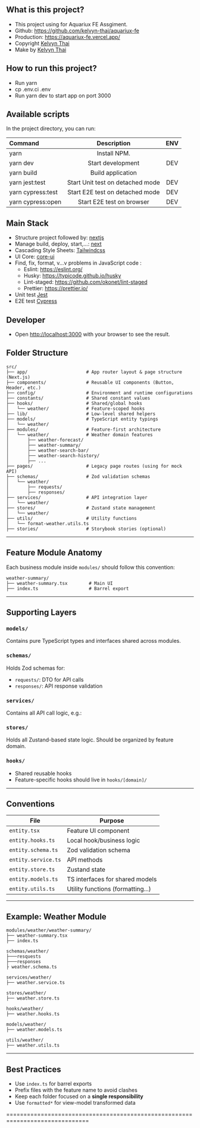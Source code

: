 ## What is this project?

- This project using for Aquariux FE Assgiment.
- Github: https://github.com/kelvyn-thai/aquariux-fe
- Production: https://aquariux-fe.vercel.app/
- Copyright [Kelvyn Thai](thainguyenhoangphatit@gmail.com)
- Make by [Kelvyn Thai](https://github.com/kelvyn-thai)

## How to run this project?

- Run yarn
- cp .env.ci .env
- Run yarn dev to start app on port 3000

## Available scripts

In the project directory, you can run:

| Command           |           Description            | ENV |
| :---------------- | :------------------------------: | :-: |
| yarn              |           Install NPM.           |
| yarn dev          |        Start development         | DEV |
| yarn build        |        Build application         |     |
| yarn jest:test    | Start Unit test on detached mode | DEV |
| yarn cypress:test | Start E2E test on detached mode  | DEV |
| yarn cypress:open |    Start E2E test on browser     | DEV |

## Main Stack

- Structure project followed by: [nextjs](https://nextjs.org/docs/getting-started)
- Manage build, deploy, start,...: [next](https://www.npmjs.com/package/next)
- Cascading Style Sheets: [Tailwindcss](https://tailwindcss.com/)
- UI Core: [core-ui](https://github.com/kelvyn-thai/core-ui)
- Find, fix, format, v...v problems in JavaScript code :
  - Eslint: https://eslint.org/
  - Husky: https://typicode.github.io/husky
  - Lint-staged: https://github.com/okonet/lint-staged
  - Prettier: https://prettier.io/
- Unit test [Jest](https://jestjs.io/)
- E2E test [Cypress](https://docs.cypress.io/guides/overview/why-cypress)

## Developer

- Open [http://localhost:3000](http://localhost:3000) with your browser to see the result.

## Folder Structure

```
src/
├── app/                      # App router layout & page structure (Next.js)
├── components/               # Reusable UI components (Button, Header, etc.)
├── config/                   # Environment and runtime configurations
├── constants/                # Shared constant values
├── hooks/                    # Shared/global hooks
│   └── weather/              # Feature-scoped hooks
├── lib/                      # Low-level shared helpers
├── models/                   # TypeScript entity typings
│   └── weather/
├── modules/                  # Feature-first architecture
│   └── weather/              # Weather domain features
│       ├── weather-forecast/
│       ├── weather-summary/
│       ├── weather-search-bar/
│       ├── weather-search-history/
│       ├── ...
├── pages/                    # Legacy page routes (using for mock API)
├── schemas/                  # Zod validation schemas
│   └── weather/
│       ├── requests/
│       ├── responses/
├── services/                 # API integration layer
│   └── weather/
├── stores/                   # Zustand state management
│   └── weather/
├── utils/                    # Utility functions
│   └── format-weather.utils.ts
├── stories/                  # Storybook stories (optional)
```

---

## Feature Module Anatomy

Each business module inside `modules/` should follow this convention:

```
weather-summary/
├── weather-summary.tsx        # Main UI
├── index.ts                   # Barrel export
```

---

## Supporting Layers

### `models/`

Contains pure TypeScript types and interfaces shared across modules.

### `schemas/`

Holds Zod schemas for:

- `requests/`: DTO for API calls
- `responses/`: API response validation

### `services/`

Contains all API call logic, e.g.:

### `stores/`

Holds all Zustand-based state logic. Should be organized by feature domain.

### `hooks/`

- Shared reusable hooks
- Feature-specific hooks should live in `hooks/[domain]/`

---

## Conventions

| File                | Purpose                           |
| ------------------- | --------------------------------- |
| `entity.tsx`        | Feature UI component              |
| `entity.hooks.ts`   | Local hook/business logic         |
| `entity.schema.ts`  | Zod validation schema             |
| `entity.service.ts` | API methods                       |
| `entity.store.ts`   | Zustand state                     |
| `entity.models.ts`  | TS interfaces for shared models   |
| `entity.utils.ts`   | Utility functions (formatting...) |

---

## Example: Weather Module

```
modules/weather/weather-summary/
├── weather-summary.tsx
├── index.ts

schemas/weather/
├───resquests
├───responses
├ weather.schema.ts

services/weather/
├── weather.service.ts

stores/weather/
├── weather.store.ts

hooks/weather/
├── weather.hooks.ts

models/weather/
├── weather.models.ts

utils/weather/
├── weather.utils.ts

```

---

## Best Practices

- Use `index.ts` for barrel exports
- Prefix files with the feature name to avoid clashes
- Keep each folder focused on a **single responsibility**
- Use `formatted*` for view-model transformed data

==============================================================================
